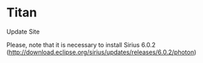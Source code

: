 # Titan
Update Site

Please, note that it is necessary to install Sirius 6.0.2 (http://download.eclipse.org/sirius/updates/releases/6.0.2/photon)

